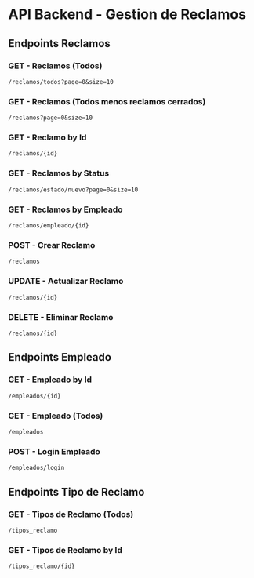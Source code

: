 ﻿# API Backend - Gestion de Reclamos

## Endpoints Reclamos

### GET - Reclamos (Todos)
```
/reclamos/todos?page=0&size=10
```

### GET - Reclamos (Todos menos reclamos cerrados)
```
/reclamos?page=0&size=10
```

### GET - Reclamo by Id
```
/reclamos/{id}
```

### GET - Reclamos by Status
```
/reclamos/estado/nuevo?page=0&size=10
```

### GET - Reclamos by Empleado
```
/reclamos/empleado/{id}
```

### POST - Crear Reclamo
```
/reclamos
```

### UPDATE - Actualizar Reclamo
```
/reclamos/{id}
```

### DELETE - Eliminar Reclamo
```
/reclamos/{id}
```

## Endpoints Empleado

### GET - Empleado by Id
```
/empleados/{id}
```

### GET - Empleado (Todos)
```
/empleados
```

### POST - Login Empleado
```
/empleados/login
```

## Endpoints Tipo de Reclamo

### GET - Tipos de Reclamo (Todos)
```
/tipos_reclamo
```

### GET - Tipos de Reclamo by Id
```
/tipos_reclamo/{id}
```

